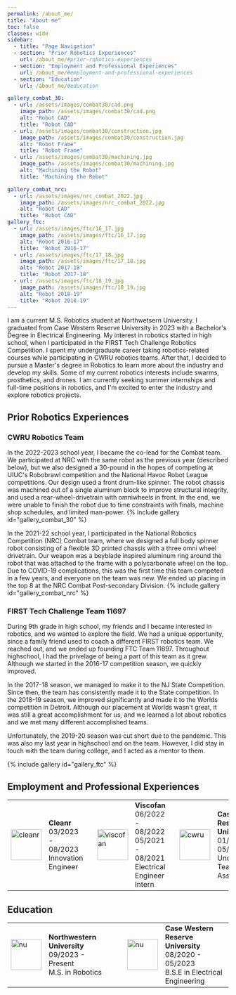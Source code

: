 ```yaml
---
permalink: /about_me/
title: "About me"
toc: false
classes: wide
sidebar:
  - title: "Page Navigation"
  - section: "Prior Robotics Experiences"
    url: /about_me/#prior-robotics-experiences
  - section: "Employment and Professional Experiences"
    url: /about_me/#employment-and-professional-experiences
  - section: "Education"
    url: /about_me/#education

gallery_combat_30:
  - url: /assets/images/combat30/cad.png
    image_path: /assets/images/combat30/cad.png
    alt: "Robot CAD"
    title: "Robot CAD"
  - url: /assets/images/combat30/construction.jpg
    image_path: /assets/images/combat30/construction.jpg
    alt: "Robot Frame"
    title: "Robot Frame"
  - url: /assets/images/combat30/machining.jpg
    image_path: /assets/images/combat30/machining.jpg
    alt: "Machining the Robot"
    title: "Machining the Robot"

gallery_combat_nrc:
  - url: /assets/images/nrc_combat_2022.jpg
    image_path: /assets/images/nrc_combat_2022.jpg
    alt: "Robot CAD"
    title: "Robot CAD"
gallery_ftc:
  - url: /assets/images/ftc/16_17.jpg
    image_path: /assets/images/ftc/16_17.jpg
    alt: "Robot 2016-17"
    title: "Robot 2016-17"
  - url: /assets/images/ftc/17_18.jpg
    image_path: /assets/images/ftc/17_18.jpg
    alt: "Robot 2017-18"
    title: "Robot 2017-18"
  - url: /assets/images/ftc/18_19.jpg
    image_path: /assets/images/ftc/18_19.jpg
    alt: "Robot 2018-19"
    title: "Robot 2018-19"
---
```

I am a current M.S. Robotics student at Northwetsern University. I graduated from Case Western Reserve University in 2023 with a Bachelor's Degree in Electrical Engineering. My interest in robotics started in high school, when I participated in the FIRST Tech Challenge Robotics Competition. I spent my undergraduate career taking robotics-related courses while participating in CWRU robotics teams. After that, I decided to pursue a Master's degree in Robotics to learn more about the industry and develop my skills. Some of my current robotics interests include swarms, prosthetics, and drones. I am currently seeking summer internships and full-time positions in robotics, and I'm excited to enter the industry and explore robotics projects.

## Prior Robotics Experiences
### CWRU Robotics Team
In the 2022-2023 school year, I became the co-lead for the Combat team. We participated at NRC with the same robot as the previous year (described below), but we also designed a 30-pound in the hopes of competing at UIUC's Robobrawl competition and the National Havoc Robot League competitions. Our design used a front drum-like spinner. The robot chassis was machined out of a single aluminum block to improve structural integrity, and used a rear-wheel-drivetrain with omniwheels in front. In the end, we were unable to finish the robot due to time constraints with finals, machine shop schedules, and limited man-power. 
{% include gallery id="gallery_combat_30" %}


In the 2021-22 school year, I participated in the National Robotics Competition (NRC) Combat team, where we designed a full body spinner robot consisting of a flexible 3D printed chassis with a three omni wheel drivetrain. Our weapon was a beyblade inspired aluminum ring around the robot that was attached to the frame with a polycarbonate wheel on the top. Due to COVID-19 complications, this was the first time this team competed in a few years, and everyone on the team was new. We ended up placing in the top 8 at the NRC Combat Post-secondary Division.
{% include gallery id="gallery_combat_nrc" %}

### FIRST Tech Challenge Team 11697
During 9th grade in high school, my friends and I became interested in robotics, and we wanted to explore the field. We had a unique opportunity, since a family friend used to coach a different FIRST robotics team. We reached out, and we ended up founding FTC Team 11697. Throughout highschool, I had the privelage of being a part of this team as it grew. Although we started in the 2016-17 competition season, we quickly improved. 

In the 2017-18 season, we managed to make it to the NJ State Competition. Since then, the team has consistently made it to the State competition.
In the 2018-19 season, we improved significantly and made it to the Worlds competition in Detroit. Although our placement at Worlds wasn't great, it was still a great accomplishment for us, and we learned a lot about robotics and we met many different accomplished teams.

Unfortunately, the 2019-20 season was cut short due to the pandemic. This was also my last year in highschool and on the team. However, I did stay in touch with the team during college, and I acted as a mentor to them.

{% include gallery id="gallery_ftc" %}


## Employment and Professional Experiences
<table>
  <tbody>
    <tr>
      <td style = "border-bottom-width:0;"><img src="{{site.baseurl}}/assets/images/cleanrlife.jpeg" alt="cleanr" width="70"></td>
      <td style = "border-bottom-width:0;">
        <strong>Cleanr</strong> <br> 03/2023 - 08/2023 <br> Innovation Engineer
      </td>
      <td style = "border-bottom-width:0;"></td>
      <td style="border-bottom-width:0;"><img src="{{site.baseurl}}/assets/images/viscofan.png" alt="viscofan" width="70"></td>
      <td style="border-bottom-width:0;">
        <strong>Viscofan</strong> <br>06/2022 - 08/2022 <br> 05/2021 - 08/2021 <br> Electrical Engineer Intern
      </td>
      <td style = "border-bottom-width:0;"></td>
      <td style="border-bottom-width:0;"><img src="{{site.baseurl}}/assets/images/cwru.jpeg" alt="cwru" width="70"></td>
      <td style="border-bottom-width:0;">
        <strong>Case Western Reserve University</strong> <br> 01/2021 - 05/2021 <br> Undergraduate Teaching Assistant
      </td>
    </tr>
  </tbody>
</table>

## Education
<table>
  <tbody>
    <tr>
      <td style="border-bottom-width:0;"><img src="{{site.baseurl}}/assets/images/northwestern.jpg" alt="nu" width="70"></td>
      <td style="border-bottom-width:0;">
        <strong>Northwestern University</strong> <br> 09/2023 - Present <br> M.S. in Robotics
      </td>
      <td style = "border-bottom-width:0;"></td><td style = "border-bottom-width:0;"></td>
      <td style="border-bottom-width:0;"><img src="{{site.baseurl}}/assets/images/cwru.jpeg" alt="nu" width="70"></td>
      <td style="border-bottom-width:0;">
        <strong>Case Western Reserve University</strong> <br> 08/2020 - 05/2023 <br> B.S.E in Electrical Engineering
      </td>
    </tr>
  </tbody>
</table>